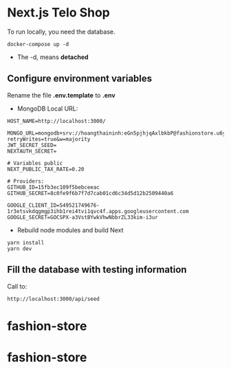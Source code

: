 # Next.js Telo Shop

To run locally, you need the database.

```
docker-compose up -d
```

- The -d, means **detached**

## Configure environment variables

Rename the file **.env.template** to **.env**

- MongoDB Local URL:

```
HOST_NAME=http://localhost:3000/

MONGO_URL=mongodb+srv://hoangthaininh:eGn5pjhjqAxlbkbP@fashionstore.u6yxipf.mongodb.net/fashiondb?retryWrites=true&w=majority
JWT_SECRET_SEED=
NEXTAUTH_SECRET=

# Variables public
NEXT_PUBLIC_TAX_RATE=0.20

# Providers:
GITHUB_ID=15fb3ec109f5bebceeac
GITHUB_SECRET=8c0fe9f6b7f7d7cab01cd6c34d5d12b2509440a6

GOOGLE_CLIENT_ID=549521749676-1r3etsvkdqgmgp3ihb1rei4tvi1qvc4f.apps.googleusercontent.com
GOOGLE_SECRET=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

```

- Rebuild node modules and build Next

```
yarn install
yarn dev
```

## Fill the database with testing information

Call to:

```
http://localhost:3000/api/seed
```
# fashion-store
# fashion-store
